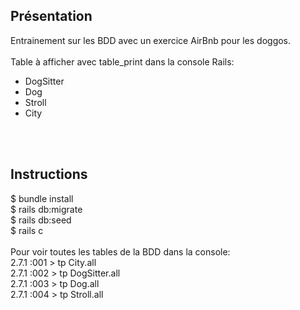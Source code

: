 ## Présentation
Entrainement sur les BDD avec un exercice AirBnb pour les doggos.<br/>
<br/>
Table à afficher avec table_print dans la console Rails:<br/>
* DogSitter
* Dog
* Stroll
* City
<br/>
<br/>

## Instructions
$ bundle install <br/>
$ rails db:migrate <br/>
$ rails db:seed <br/>
$ rails c <br/>
<br/>
Pour voir toutes les tables de la BDD dans la console: <br/>
2.7.1 :001 > tp City.all <br/>
2.7.1 :002 > tp DogSitter.all <br/>
2.7.1 :003 > tp Dog.all <br/>
2.7.1 :004 > tp Stroll.all <br/>
<br/>
<br/>

